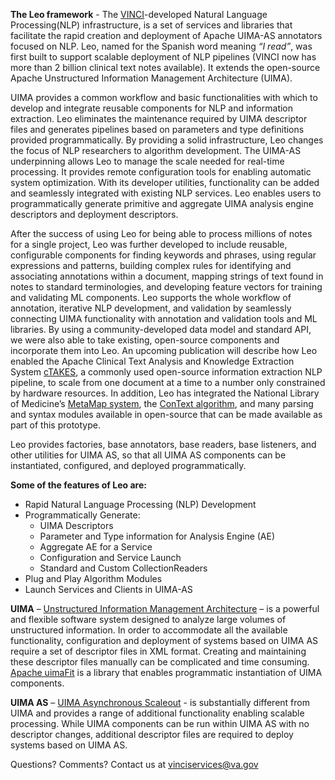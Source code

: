 
**The Leo framework** - The [VINCI](http://www.hsrd.research.va.gov/for_researchers/vinci/)-developed Natural Language Processing(NLP) infrastructure, is a set of services and libraries that facilitate the rapid creation and deployment of Apache UIMA-AS annotators focused on NLP. Leo, named for the Spanish word meaning *“I read”*, was first built to support scalable deployment of NLP pipelines (VINCI now has more than 2 billion clinical text notes available). It extends the open-source Apache Unstructured Information Management Architecture (UIMA). 

UIMA provides a common workflow and basic functionalities with which to develop and integrate reusable components for NLP and information extraction. Leo eliminates the maintenance required by UIMA descriptor files and generates pipelines based on parameters and type definitions provided programmatically. By providing a solid infrastructure, Leo changes the focus of NLP researchers to algorithm development. The UIMA-AS underpinning allows Leo to manage the scale needed for real-time processing. It provides remote configuration tools for enabling automatic system optimization. With its developer utilities, functionality can be added and seamlessly integrated with existing NLP services. Leo enables users to programmatically generate primitive and aggregate UIMA analysis engine descriptors and deployment descriptors.

After the success of using Leo for being able to process millions of notes for a single project, Leo was further developed to include reusable, configurable components for finding keywords and phrases, using regular expressions and patterns, building complex rules for identifying and associating annotations within a document, mapping strings of text found in notes to standard terminologies, and developing feature vectors for training and validating ML components. Leo supports the whole workflow of annotation, iterative NLP development, and validation by seamlessly connecting UIMA functionality with annotation and validation tools and ML libraries. By using a community-developed data model and standard API, we were also able to take existing, open-source components and incorporate them into Leo. An upcoming publication will describe how Leo enabled the Apache Clinical Text Analysis and Knowledge Extraction System [cTAKES](https://ctakes.apache.org), a commonly used open-source information extraction NLP pipeline, to scale from one document at a time to a number only constrained by hardware resources. In addition, Leo has integrated the National Library of Medicine’s [MetaMap system](http://metamap.nlm.nih.gov), the [ConText algorithm](http://orbit.nlm.nih.gov/resource/context), and many parsing and syntax modules available in open-source that can be made available as part of this prototype.

Leo provides factories, base annotators, base readers, base listeners, and other utilities for UIMA AS, so that all UIMA AS components can be instantiated, configured, and deployed programmatically.

**Some of the features of Leo are:**

*  Rapid Natural Language Processing (NLP) Development
*  Programmatically Generate:
    *  UIMA Descriptors
    *  Parameter and Type information for Analysis Engine (AE)
    *  Aggregate AE for a Service
    *  Configuration and Service Launch
    *  Standard and Custom CollectionReaders
*  Plug and Play Algorithm Modules
*  Launch Services and Clients in UIMA-AS

**UIMA** – [Unstructured Information Management Architecture](http://uima.apache.org/index.html ) – is a powerful and flexible software system designed to analyze large volumes of unstructured information. In order to accommodate all the available functionality, configuration and deployment of systems based on UIMA AS require a set of descriptor files in XML format. Creating and maintaining these descriptor files manually can be complicated and time consuming.   [Apache uimaFit](http://uima.apache.org/uimafit.html) is a library that enables programmatic instantiation of UIMA components.  

**UIMA AS** – [UIMA Asynchronous Scaleout]( http://uima.apache.org/doc-uimaas-what.html ) - is substantially different from UIMA and provides a range of additional functionality enabling scalable processing. While UIMA components can be run within UIMA AS with no descriptor changes, additional descriptor files are required to deploy systems based on UIMA AS.  

Questions? Comments? Contact us at vinciservices@va.gov
